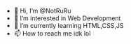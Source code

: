 - 👋 Hi, I’m @NotRuRu
- 👀 I’m interested in Web Development
- 🌱 I’m currently learning  HTML,CSS,JS
- 📫 How to reach me idk lol

<!---
NotRuRu/NotRuRu is a ✨ special ✨ repository because its `README.md` (this file) appears on your GitHub profile.
You can click the Preview link to take a look at your changes.
--->
